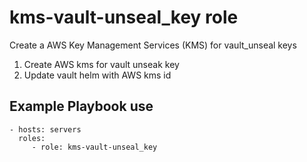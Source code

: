 kms-vault-unseal_key role
=========================

Create a AWS Key Management Services (KMS) for vault_unseal keys
1) Create AWS kms for vault unseak key
2) Update vault helm with AWS kms id

Example Playbook use
--------------------

    - hosts: servers
      roles:
         - role: kms-vault-unseal_key
